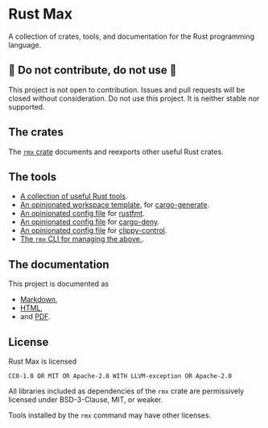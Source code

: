 # Rust Max

A collection of crates, tools, and documentation for the Rust programming language.


## 🚧 Do not contribute, do not use 🚧

This project is not open to contribution.
Issues and pull requests will be closed without consideration.
Do not use this project.
It is neither stable nor supported.


## The crates

The [`rmx` crate](https://docs.rs/rmx)
documents and reexports other useful Rust crates.


## The tools

- [A collection of useful Rust tools](book/src/tools.md).
- [An opinionated workspace template](template),
  for [cargo-generate](https://github.com/cargo-generate/cargo-generate).
- [An opinionated config file](rustfmt.toml)
  for [rustfmt](https://github.com/rust-lang/rustfmt).
- [An opinionated config file](deny.toml)
  for [cargo-deny](https://github.com/EmbarkStudios/cargo-deny).
- [An opinionated config file](clippy-control.toml)
  for [clippy-control](https://github.com/brson/clippy-control).
- [The `rmx` CLI for managing the above.](https://docs.rs/rmx-cli).


## The documentation

This project is documented as

- [Markdown](book/src/SUMMARY.md),
- [HTML](todo),
- and [PDF](todo).


## License

Rust Max is licensed

    CC0-1.0 OR MIT OR Apache-2.0 WITH LLVM-exception OR Apache-2.0

All libraries included as dependencies of the `rmx` crate
are permissively licensed under BSD-3-Clause, MIT, or weaker.

Tools installed by the `rmx` command may have other licenses.
